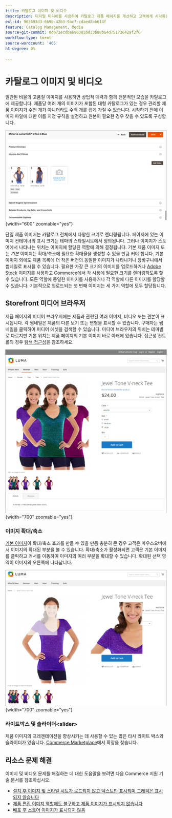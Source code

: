 ```yaml
---
title: 카탈로그 이미지 및 비디오
description: 디지털 미디어를 사용하여 카탈로그 제품 페이지를 개선하고 고객에게 시각화를 제공하는 방법에 대해 알아봅니다.
exl-id: 963693d3-669b-42b3-9ac7-cdaed8bb614f
feature: Catalog Management, Media
source-git-commit: 0d072ecdba696383bd33b88b64d751736429f2f6
workflow-type: tm+mt
source-wordcount: '465'
ht-degree: 0%

---
```


# 카탈로그 이미지 및 비디오

일관된 비율의 고품질 이미지를 사용하면 상업적 매력과 함께 전문적인 모습을 카탈로그에 제공합니다. 제품당 여러 개의 이미지가 포함된 대형 카탈로그가 있는 경우 관리할 제품 이미지가 수천 개가 아니더라도 수백 개를 쉽게 가질 수 있습니다. 시작하기 전에 이미지 파일에 대한 이름 지정 규칙을 설정하고 원본이 필요한 경우 찾을 수 있도록 구성합니다.

![제품 이미지](./assets/product-images-videos-swatch.png){width="600" zoomable="yes"}

단일 제품 이미지는 카탈로그 전체에서 다양한 크기로 렌더링됩니다. 페이지에 있는 이미지 컨테이너의 표시 크기는 테마의 스타일시트에서 정의됩니다. 그러나 이미지가 스토어에서 나타나는 위치는 이미지에 할당된 역할에 의해 결정됩니다. 기본 제품 이미지 또는 _기본_ 이미지는 확대/축소에 필요한 확대율을 생성할 수 있을 만큼 커야 합니다. 기본 이미지 외에도 제품 목록에 더 작은 버전의 동일한 이미지가 나타나거나 장바구니에서 썸네일로 표시될 수 있습니다. 필요한 가장 큰 크기의 이미지를 업로드하거나 [Adobe Stock](../content-design/adobe-stock.md) 이미지를 사용하고 Commerce에서 각 사용에 필요한 크기를 렌더링하도록 할 수 있습니다. 모든 역할에 동일한 이미지를 사용하거나 각 역할에 다른 이미지를 할당할 수 있습니다. 기본적으로 업로드되는 첫 번째 이미지는 세 가지 역할에 모두 할당됩니다.

## Storefront 미디어 브라우저

제품 페이지의 미디어 브라우저에는 제품과 관련된 여러 이미지, 비디오 또는 견본이 표시됩니다. 각 썸네일은 제품의 다른 보기 또는 변형을 표시할 수 있습니다. 구매자는 썸네일을 클릭하여 미디어 에셋을 검색할 수 있습니다. 미디어 브라우저의 위치는 테마별로 다르지만 기본 위치는 제품 페이지의 기본 이미지 바로 아래에 있습니다. 접근성 컨트롤의 경우 [탐색 접근성](../getting-started/navigation-accessibility.md)을 참조하세요.

![Storefront 미디어 브라우저](./assets/storefront-thumbnail-gallery.png){width="700" zoomable="yes"}

### 이미지 확대/축소

[기본 이미지](product-image.md)이 확대/축소 효과를 만들 수 있을 만큼 충분히 큰 경우 고객은 마우스오버에서 이미지의 확대된 부분을 볼 수 있습니다. 확대/축소가 활성화되면 고객은 기본 이미지를 클릭하고 커서를 이동하여 이미지의 여러 부분을 확대할 수 있습니다. 확대된 선택 영역이 이미지의 오른쪽에 나타납니다.

![이미지 확대/축소](./assets/storefront-image-zoom.png){width="700" zoomable="yes"}

### 라이트박스 및 슬라이더&lt;slider>

제품 이미지의 프레젠테이션을 향상시키는 데 사용할 수 있는 많은 타사 라이트 박스와 슬라이더가 있습니다. [Commerce Marketplace](../getting-started/commerce-marketplace.md)에서 확장을 찾습니다.

## 리소스 문제 해결

이미지 및 비디오 문제를 해결하는 데 대한 도움말을 보려면 다음 Commerce 지원 기술 문서를 참조하십시오.

- [설치 후 이미지 및 스타일 시트가 로드되지 않고 텍스트만 표시되며 그래픽은 표시되지 않습니다](https://experienceleague.adobe.com/docs/commerce-knowledge-base/kb/troubleshooting/storefront/after-installing-images-and-stylesheets-do-not-load-only-text-displays-no-graphics.html)
- [제품 편집 이미지 역할에도 불구하고 제품 이미지가 표시되지 않습니다](https://experienceleague.adobe.com/docs/commerce-knowledge-base/kb/troubleshooting/storefront/product-images-do-not-display-despite-product-edit-image-roles.html)
- [배포 후 스토어 이미지가 표시되지 않음](https://experienceleague.adobe.com/docs/commerce-knowledge-base/kb/troubleshooting/storefront/store-images-not-displayed-after-deployment.html)
